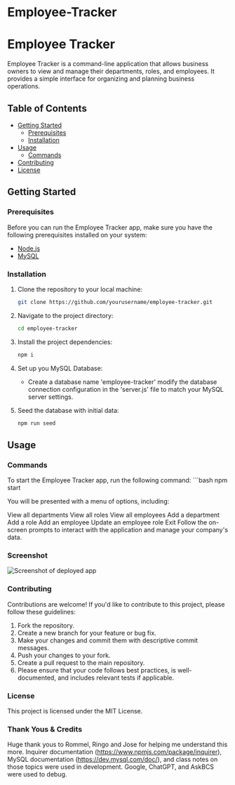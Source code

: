 # Employee-Tracker

# Employee Tracker

Employee Tracker is a command-line application that allows business owners to view and manage their departments, roles, and employees. It provides a simple interface for organizing and planning business operations.

## Table of Contents

- [Getting Started](#getting-started)
  - [Prerequisites](#prerequisites)
  - [Installation](#installation)
- [Usage](#usage)
  - [Commands](#commands)
- [Contributing](#contributing)
- [License](#license)

## Getting Started

### Prerequisites

Before you can run the Employee Tracker app, make sure you have the following prerequisites installed on your system:

- [Node.js](https://nodejs.org/)
- [MySQL](https://www.mysql.com/)

### Installation

1. Clone the repository to your local machine:

   ```bash
   git clone https://github.com/yourusername/employee-tracker.git

2. Navigate to the project directory:

    ```bash
    cd employee-tracker

3. Install the project dependencies:
    ```bash
    npm i

4. Set up you MySQL Database:
    - Create a database name 'employee-tracker'
    modify the database connection configuration in the 'server.js' file to match your MySQL server settings.

5. Seed the database with initial data:

    ```bash
    npm run seed

## Usage

### Commands
To start the Employee Tracker app, run the following command:
    ```bash
    npm start

You will be presented with a menu of options, including:

View all departments
View all roles
View all employees
Add a department
Add a role
Add an employee
Update an employee role
Exit
Follow the on-screen prompts to interact with the application and manage your company's data.

### Screenshot 
![Screenshot of deployed app](image.png)

### Contributing 
Contributions are welcome! If you'd like to contribute to this project, please follow these guidelines:

1. Fork the repository.
2. Create a new branch for your feature or bug fix.
3. Make your changes and commit them with descriptive commit messages.
4. Push your changes to your fork.
5. Create a pull request to the main repository.
6. Please ensure that your code follows best practices, is well-documented, and includes relevant tests if applicable.

### License
This project is licensed under the MIT License.

### Thank Yous & Credits
Huge thank yous to Rommel, Ringo and Jose for helping me understand this more. Inquirer documentation (https://www.npmjs.com/package/inquirer), MySQL documentation (https://dev.mysql.com/doc/), and class notes on those topics were used in development. Google, ChatGPT, and AskBCS were used to debug.